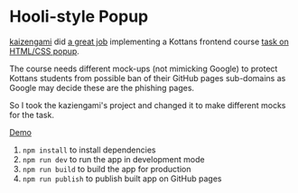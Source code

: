 # Hooli-style Popup

[kaizengami](https://github.com/kaizengami) did 
[a great job](https://github.com/kaizengami/Google-style-Popup)
implementing a Kottans frontend course
[task on HTML/CSS popup](https://github.com/kottans/frontend/blob/master/tasks/html-css-popup.md).

The course needs different mock-ups (not mimicking Google)
to protect Kottans students from possible ban of their
GitHub pages sub-domains as Google may decide these
are the phishing pages.

So I took the kaziengami's project and changed it
to make different mocks for the task.  

[Demo](https://oleksiyrudenko.github.io/hooli-style-popup/index.html) 

1. `npm install` to install dependencies 
1. `npm run dev` to run the app in development mode  
1. `npm run build` to build the app for production  
1. `npm run publish` to publish built app on GitHub pages
